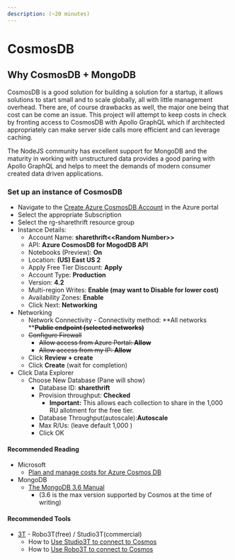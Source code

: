 ```yaml
---
description: (~20 minutes)
---
```


# CosmosDB

## Why CosmosDB + MongoDB

CosmosDB is a good solution for building a solution for a startup, it allows solutions to start small and to scale globally, all with little management overhead. There are, of course drawbacks as well, the major one being that cost can be come an issue. This project will attempt to keep costs in check by fronting access to CosmosDB with Apollo GraphQL which if architected appropriately can make server side calls more efficient and can leverage caching.&#x20;

The NodeJS community has excellent support for MongoDB and the maturity in working with unstructured data provides a good paring with Apollo GraphQL and helps to meet the demands of modern consumer created data driven applications.

### Set up an instance of CosmosDB

* Navigate to the [Create Azure CosmosDB Account](https://portal.azure.com/#create/Microsoft.DocumentDB)  in the Azure portal
* Select the appropriate Subscription
* Select the rg-sharethrift resource group
* Instance Details:
  * Account Name: **sharethrift<\<Random Number>>**
  * API: **Azure CosmosDB for MogodDB API**
  * Notebooks (Preview): **On**
  * Location: **(US) East US 2**
  * Apply Free Tier Discount: **Apply**
  * Account Type: **Production**
  * Version: **4.2**
  * Multi-region Writes: **Enable (may want to Disable for lower cost)**
  * Availability Zones: **Enable**
  * Click Next: **Networking**
* Networking
  * Network Connectivity - Connectivity method: **All networks **~~**Public endpoint (selected networks)**~~
  * ~~Configure Firewall~~
    * ~~Allow access from Azure Portal: **Allow**~~
    * ~~Allow access from my IP: **Allow**~~
  * Click **Review + create**
  * Click **Create** (wait for completion)
* Click Data Explorer
  * Choose New Database (Pane will show)
    * Database ID: **sharethrift**
    * Provision throughput: **Checked**
      * **Important:** This allows each collection to share in the 1,000 RU allotment for the free tier.
    * Database Throughput(autoscale):**Autoscale**
    * Max R/Us: (leave default 1,000 )
    * Click OK

#### Recommended Reading

* Microsoft
  * [Plan and manage costs for Azure Cosmos DB](https://docs.microsoft.com/en-us/azure/cosmos-db/plan-manage-costs)
* MongoDB
  * [The MongoDB 3.6 Manual](https://docs.mongodb.com/v3.6/)&#x20;
    * (3.6 is the max version supported by Cosmos at the time of writing)

#### Recommended Tools

* [3T](https://robomongo.org/) - Robo3T(free) / Studio3T(commercial)
  * How to [Use Studio3T to connect to Cosmos](https://docs.microsoft.com/en-us/azure/cosmos-db/mongodb-mongochef)
  * How to [Use Robo3T to connect to Cosmos](https://docs.microsoft.com/en-us/azure/cosmos-db/mongodb-robomongo)
